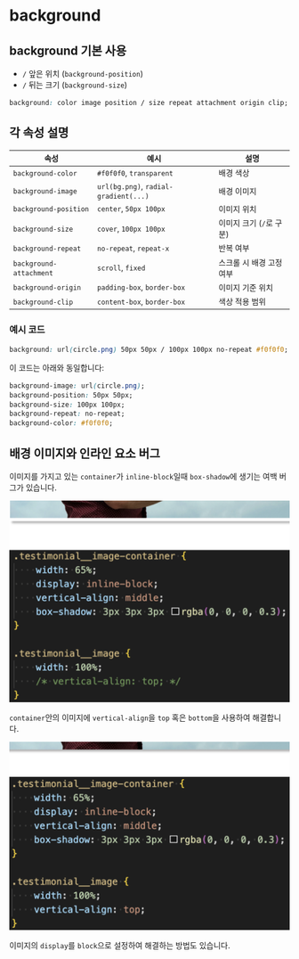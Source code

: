 # background

## background 기본 사용

- `/` 앞은 위치 (`background-position`)
- `/` 뒤는 크기 (`background-size`)

```css
background: color image position / size repeat attachment origin clip;
```

## 각 속성 설명

| 속성                    | 예시                                  | 설명                     |
| ----------------------- | ------------------------------------- | ------------------------ |
| `background-color`      | `#f0f0f0`, `transparent`              | 배경 색상                |
| `background-image`      | `url(bg.png)`, `radial-gradient(...)` | 배경 이미지              |
| `background-position`   | `center`, `50px 100px`                | 이미지 위치              |
| `background-size`       | `cover`, `100px 100px`                | 이미지 크기 (`/`로 구분) |
| `background-repeat`     | `no-repeat`, `repeat-x`               | 반복 여부                |
| `background-attachment` | `scroll`, `fixed`                     | 스크롤 시 배경 고정 여부 |
| `background-origin`     | `padding-box`, `border-box`           | 이미지 기준 위치         |
| `background-clip`       | `content-box`, `border-box`           | 색상 적용 범위           |

### 예시 코드

```css
background: url(circle.png) 50px 50px / 100px 100px no-repeat #f0f0f0;
```

이 코드는 아래와 동일합니다:

```css
background-image: url(circle.png);
background-position: 50px 50px;
background-size: 100px 100px;
background-repeat: no-repeat;
background-color: #f0f0f0;
```

## 배경 이미지와 인라인 요소 버그

이미지를 가지고 있는 `container`가 `inline-block`일때 `box-shadow`에 생기는 여백 버그가 있습니다.

![box-shadow 에 생기는 여백 버그](./img/inline-block-bug-01.png)

`container`안의 이미지에 `vertical-align`을 `top` 혹은 `bottom`을 사용하여 해결합니다.

![block으로 바꿔서 버그 해결](./img/inline-block-bug-02.png)

이미지의 `display`를 `block`으로 설정하여 해결하는 방법도 있습니다.
